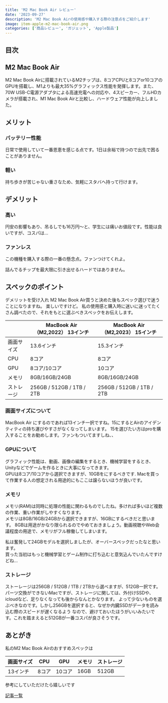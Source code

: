 ```yaml
---
title: 'M2 Mac Book Air レビュー'
date: '2023-09-27'
description: 'M2 Mac Book Airの使用感や購入する際の注意点をご紹介します'
image: item-apple-m2-mac-book-air.png
categories: ['商品レビュー', 'ガジェット', 'Apple製品']
---
```

## 目次
## M2 Mac Book Air
M2 Mac Book Airに搭載されているM2チップは、8コアCPUと8コアor10コアのGPUを搭載し、M1よりも最大35%グラフィックス性能を発揮します。また、70W USB-C電源アダプタによる高速充電への対応や、4スピーカー、フルHDカメラが搭載され、M1 Mac Book Airと比較し、ハードウェア性能が向上しました。
## メリット
### バッテリー性能
日常で使用していて一番恩恵を感じる点です。1日は余裕で持つので出先で困ることがありません。  
### 軽い
持ち歩きが苦じゃない重さなため、気軽にスタバへ持って行けます。  
## デメリット
### 高い  
円安の影響もあり、吊るしでも16万円〜と、学生には痛いお値段です。性能は良いですが、コスパは...  
### ファンレス  
この機種を購入する際の一番の懸念点。ファンつけてくれよ。  

詰んでるチップを最大限に引き出せるハードではありません。  

## スペックのポイント
デメリットを受け入れ M2 Mac Book Air買うと決めた後もスペック選びで迷うことになりますね。
楽しいですけど。
私の使用感と購入時に迷いに迷ってたくさん調べたので、それをもとに選ぶべきスペックをお伝えします。


|| MacBook Air（M2,2022） 13インチ | MacBook Air（M2,2023） 15インチ |
| ---------- | ----- | ---- |
| 画面サイズ | 13.6インチ | 15.3インチ |
| CPU | 8コア | 8コア |
| GPU | 8コア/10コア | 10コア |
| メモリ | 8GB/16GB/24GB | 8GB/16GB/24GB |
| ストレージ | 256GB / 512GB / 1TB / 2TB | 256GB / 512GB / 1TB / 2TB |


### 画面サイズについて
MacBook Air にするのであれば13インチ一択ですね。15にするとAirのアイデンティティの持ち運びやすさがなくなってしまいます。
15を選びたい方はproを購入することをお勧めします。ファンもついてますしね、、

### GPUについて
グラフィック性能は、動画、画像の編集をするとき、機械学習をするとき、Unityなどでゲームを作るときに大事になってきます。  
GPUは8コア/10コアから選択できますが、10GBをにするべきです.
Macを買って作業する人の想定される用途的にもここは譲らないほうが良いです。

### メモリ
メモリ(RAM)は同時に処理の性能に関わるものでしたね。多ければ多いほど複数の作業、重い作業がしやすくなります。  
メモリは8GB/16GB/24GBから選択できますが、16GBにするべきだと思います。
8GBは用途がかなり限られるのでやめておきましょう。動画視聴やWeb会議程度の用途で、メモリがフル稼働してしまいます。  

私は奮発して24GBモデルを選択しましたが、オーバースペックだったなと思います。  
買った当初はもっと機械学習とゲーム制作に打ち込むと意気込んでいたんですけどね...
### ストレージ
ストーレージは256GB / 512GB / 1TB / 2TBから選べますが、512GB一択です。
パーツ交換ができないMacですが、ストレージに関しては、外付けSSDや、icloudなど、足りなくなっても後からなんとかなります。
よって少ないものを選ぶべきなのです。しかし256GBを選択すると、なぜか内臓SSDがデータを読み込む際のスピードが遅くなるよう
なので、避けておいたほうがいいみたいです。これを踏まえると512GBが一番コスパが良さそうです。




## あとがき
私のM2 Mac Book Airのおすすめスペックは

| 画面サイズ | CPU | GPU | メモリ | ストレージ |
| --- | --- | --- | ---- | ---------- |
| 13インチ | 8コア |10コア | 16GB | 512GB |

参考にしていただけたら嬉しいです

[記事一覧](/)
